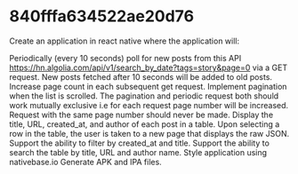 # 840fffa634522ae20d76
Create an application in react native where the application will:

Periodically (every 10 seconds) poll for new posts from this API https://hn.algolia.com/api/v1/search_by_date?tags=story&page=0 via a GET request.
New posts fetched after 10 seconds will be added to old posts.
Increase page count in each subsequent get request.
Implement pagination when the list is scrolled.
The pagination and periodic request both should work mutually exclusive i.e for each request page number will be increased. Request with the same page number should never be made.
Display the title, URL, created_at, and author of each post in a table.
Upon selecting a row in the table, the user is taken to a new page that displays the raw JSON.
Support the ability to filter by created_at and title.
Support the ability to search the table by title, URL and author name.
Style application using nativebase.io
Generate APK and IPA files.
